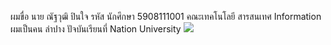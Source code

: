 <style> 
 table {background:none;}
 td {background:none;}
 </style>
ผมขื่อ นาย ณัฐวุฒิ ปินใจ รหัส นักศึกษา 5908111001 คณะเทคโนโลยี สารสนเทศ  Information ผมเป็นคน ลำปาง ปัจบันเรียนที่  Nation University
<a href="http://www.mx7.com/view2/A6ScjbthqI0xooGX" target="_blank"><img border="0" src="http://www.mx7.com/i/21e/tq3WEp.png" /></a>

